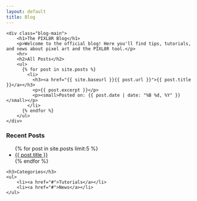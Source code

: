 ```yaml
---
layout: default
title: Blog
---
```


<div class="blog-container">

    <div class="blog-main">
        <h1>The PIXL8R Blog</h1>
        <p>Welcome to the official blog! Here you'll find tips, tutorials, and news about pixel art and the PIXL8R tool.</p>
        <hr>
        <h2>All Posts</h2>
        <ul>
          {% for post in site.posts %}
            <li>
              <h3><a href="{{ site.baseurl }}{{ post.url }}">{{ post.title }}</a></h3>
              <p>{{ post.excerpt }}</p>
              <p><small>Posted on: {{ post.date | date: "%B %d, %Y" }}</small></p>
            </li>
          {% endfor %}
        </ul>
    </div>

   <aside class="blog-sidebar">
    <h3>Recent Posts</h3>
    <ul>
      {% for post in site.posts limit:5 %}
        <li><a href="{{ site.baseurl }}{{ post.url }}">{{ post.title }}</a></li>
      {% endfor %}
    </ul>

    <h3>Categories</h3>
    <ul>
        <li><a href="#">Tutorials</a></li>
        <li><a href="#">News</a></li>
    </ul>
</aside>
